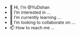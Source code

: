 - 👋 Hi, I’m @YuDshan
- 👀 I’m interested in ...
- 🌱 I’m currently learning ...
- 💞️ I’m looking to collaborate on ...
- 📫 How to reach me ...

<!---
YuDshan/YuDshan is a ✨ special ✨ repository because its `README.md` (this file) appears on your GitHub profile.
You can click the Preview link to take a look at your changes.
--->
